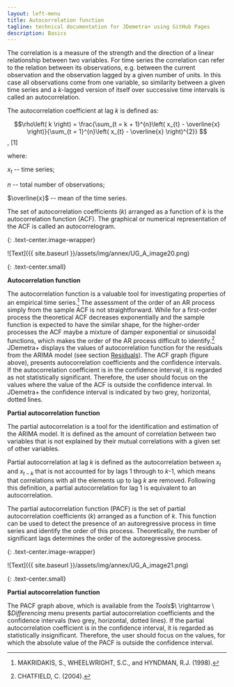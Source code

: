 ```yaml
---
layout: left-menu
title: Autocorrelation function
tagline: technical documentation for JDemetra+ using GitHub Pages
description: Basics
---
```



The correlation is a measure of the strength and the direction of a
linear relationship between two variables. For time series the
correlation can refer to the relation between its observations, e.g.
between the current observation and the observation lagged by a given
number of units. In this case all observations come from one variable,
so similarity between a given time series and a $k$-lagged version of
itself over successive time intervals is called an autocorrelation.

The autocorrelation coefficient at lag $k$ is defined as:

$$\rho\left( k \right) = \frac{\sum_{t = k + 1}^{n}\left( x_{t} - \overline{x} \right)}{\sum_{t = 1}^{n}\left( x_{t} - \overline{x} \right)^{2}}
$$,   \[1\] <!--- \[7.159\]--> 

where:

$x_{t}$ -- time series;

$n$ -- total number of observations;

$\overline{x}$ -- mean of the time series.

The set of autocorrelation coefficients $(k)$ arranged as a function of
$k$ is the autocorrelation function (ACF). The graphical or numerical
representation of the ACF is called an autocorrelogram.

{: .text-center.image-wrapper}

![Text]({{ site.baseurl }}/assets/img/annex/UG_A_image20.png)

{: .text-center.small}

**Autocorrelation function**

The autocorrelation function is a valuable tool for investigating
properties of an empirical time series.[^91] The assessment of the order
of an AR process simply from the sample ACF is not straightforward.
While for a first-order process the theoretical ACF decreases
exponentially and the sample function is expected to have the similar
shape, for the higher-order processes the ACF maybe a mixture of damper
exponential or sinusoidal functions, which makes the order of the AR
process difficult to identify.[^92] JDemetra+ displays the values of
autocorrelation function for the residuals from the ARIMA model (see
section [Residuals](..\reference-manual/residuals.html)). The ACF graph (figure above), presents autocorrelation
coefficients and the confidence intervals. If the autocorrelation
coefficient is in the confidence interval, it is regarded as not
statistically significant. Therefore, the user should focus on the
values where the value of the ACF is outside the confidence interval. In 
JDemetra+ the confidence interval is indicated by two grey, horizontal,
dotted lines.


**Partial autocorrelation function**

The partial autocorrelation is a tool for the identification and
estimation of the ARIMA model. It is defined as the amount of
correlation between two variables that is not explained by their mutual
correlations with a given set of other variables.

Partial autocorrelation at lag $k$ is defined as the autocorrelation
between $x_{t}$ and $x_{t - k}$ that is not accounted for by lags 1
through to $k$-1, which means that correlations with all the elements up
to lag $k$ are removed. Following this definition, a partial
autocorrelation for lag 1 is equivalent to an autocorrelation.

The partial autocorrelation function (PACF) is the set of partial
autocorrelation coefficients $(k)$ arranged as a function
of $k$. This function can be used to detect the presence of an
autoregressive process in time series and identify the order of this
process. Theoretically, the number of significant lags determines the 
order of the autoregressive process.

{: .text-center.image-wrapper}

![Text]({{ site.baseurl }}/assets/img/annex/UG_A_image21.png)

{: .text-center.small}

**Partial autocorrelation function**


The PACF graph above, which
is available from the *Tools*$\  \rightarrow \ $*Differencing* menu
presents partial autocorrelation coefficients and the confidence
intervals (two grey, horizontal, dotted lines). If the partial autocorrelation coefficient is in the
confidence interval, it is regarded as statistically insignificant.
Therefore, the user should focus on the values, for which the absolute value
of the PACF is outside the confidence interval. 

[^91]: MAKRIDAKIS, S., WHEELWRIGHT, S.C., and HYNDMAN, R.J. (1998).

[^92]: CHATFIELD, C. (2004). 
